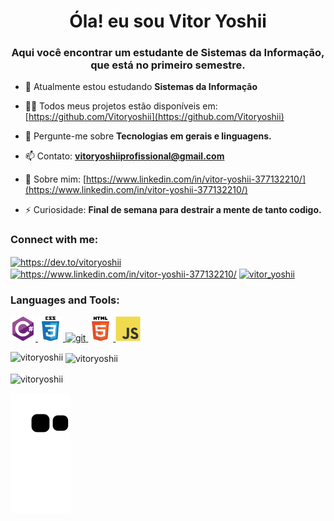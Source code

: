<h1 align="center">Óla! eu sou Vitor Yoshii</h1>
<h3 align="center">Aqui você encontrar um estudante de Sistemas da Informação, que está no primeiro semestre.</h3>

- 🌱 Atualmente estou estudando **Sistemas da Informação**

- 👨‍💻 Todos meus projetos estão disponíveis em: [https://github.com/Vitoryoshii](https://github.com/Vitoryoshii)

- 💬 Pergunte-me sobre **Tecnologias em gerais e linguagens.**

- 📫 Contato: **vitoryoshiiprofissional@gmail.com**

- 📄 Sobre mim: [https://www.linkedin.com/in/vitor-yoshii-377132210/](https://www.linkedin.com/in/vitor-yoshii-377132210/)

- ⚡ Curiosidade: **Final de semana para destrair a mente de tanto codigo.**

<h3 align="left">Connect with me:</h3>
<p align="left">
<a href="https://dev.to/https://dev.to/vitoryoshii" target="blank"><img align="center" src="https://raw.githubusercontent.com/rahuldkjain/github-profile-readme-generator/master/src/images/icons/Social/devto.svg" alt="https://dev.to/vitoryoshii" height="30" width="40" /></a>
<a href="https://www.linkedin.com/in/vitor-yoshii-377132210/" target="blank"><img align="center" src="https://raw.githubusercontent.com/rahuldkjain/github-profile-readme-generator/master/src/images/icons/Social/linked-in-alt.svg" alt="https://www.linkedin.com/in/vitor-yoshii-377132210/" height="30" width="40" /></a>
<a href="https://instagram.com/vitor_yoshii" target="blank"><img align="center" src="https://raw.githubusercontent.com/rahuldkjain/github-profile-readme-generator/master/src/images/icons/Social/instagram.svg" alt="vitor_yoshii" height="30" width="40" /></a>
</p>

<h3 align="left">Languages and Tools:</h3>
<p align="left"> <a href="https://www.w3schools.com/cs/" target="_blank" rel="noreferrer"> <img src="https://raw.githubusercontent.com/devicons/devicon/master/icons/csharp/csharp-original.svg" alt="csharp" width="40" height="40"/> </a> <a href="https://www.w3schools.com/css/" target="_blank" rel="noreferrer"> <img src="https://raw.githubusercontent.com/devicons/devicon/master/icons/css3/css3-original-wordmark.svg" alt="css3" width="40" height="40"/> </a> <a href="https://git-scm.com/" target="_blank" rel="noreferrer"> <img src="https://www.vectorlogo.zone/logos/git-scm/git-scm-icon.svg" alt="git" width="40" height="40"/> </a> <a href="https://www.w3.org/html/" target="_blank" rel="noreferrer"> <img src="https://raw.githubusercontent.com/devicons/devicon/master/icons/html5/html5-original-wordmark.svg" alt="html5" width="40" height="40"/> </a> <a href="https://developer.mozilla.org/en-US/docs/Web/JavaScript" target="_blank" rel="noreferrer"> <img src="https://raw.githubusercontent.com/devicons/devicon/master/icons/javascript/javascript-original.svg" alt="javascript" width="40" height="40"/> </a> </p>

<p><img align="left" src="https://github-readme-stats.vercel.app/api/top-langs?username=vitoryoshii&show_icons=true&theme=dark&locale=en&layout=compact" alt="vitoryoshii" /></p>

<p>&nbsp;<img align="center" src="https://github-readme-stats.vercel.app/api?username=vitoryoshii&show_icons=true&theme=dark&locale=en" alt="vitoryoshii" /></p>

<p><img align="center" src="https://github-readme-streak-stats.herokuapp.com/?user=vitoryoshii&theme=dark" alt="vitoryoshii" /></p>


  ![Snake animation](https://github.com/Vitoryoshii/Vitoryoshii/blob/output/github-contribution-grid-snake.svg)
